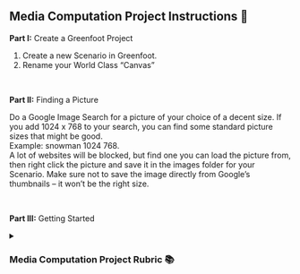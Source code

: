 
<!DOCTYPE html>
<html>
<head>
</head>
<body>
  
<h2>Media Computation Project Instructions 📝</h2>

<p><b>Part I:</b> Create a Greenfoot Project</p>
<ol type="1">
  <li>Create a new Scenario in Greenfoot.</li>
  <li>Rename your World Class “Canvas”</li>
  </ol>
  
  <br>
  
<p><b>Part II:</b> Finding a Picture</p>

<p>Do a Google Image Search for a picture of your choice of a decent size. If you add 1024 x 768
to your search, you can find some standard picture sizes that might be good.
<br>
Example: snowman 1024 768.
<br>
A lot of websites will be blocked, but find one you can load the picture from, then right click the
picture and save it in the images folder for your Scenario. Make sure not to save the image
directly from Google’s thumbnails – it won’t be the right size.</p>

<br>
  
<p><b>Part III:</b> Getting Started</p>

<details>
  <summary><h3>Media Computation Project Rubric 📚</h3></summary>
    <table>
      <tr>
        <th colspan="2">Field Variables</th>
      </tr>
      <tr>
        <td>1) Field variables are defined and initialized. (No points are awarded if they are
        not private.)</td>
        <td>_____ / 1</td>
      </tr>
      <tr>
        <th colspan="2"><b>Constructor</th>
      </tr>
      <tr>
        <td>1) Calls parent classes constructor (super)</td>
        <td>_____ / 1</td>
      </tr>
      <tr>
        <td>2) Calls reset method</td>
        <td>_____ / 1</td>
      </tr>
      <tr>
        <th colspan="2"><b>Part II: Star Wars Name Program</th>
      </tr>
      <tr>
        <td>1) Prompts user for input</td>
        <td>_____ / 1</td>
      </tr>
      <tr>
        <td>2) Correctly accepts user input for number of values</td>
        <td>_____ / 1</td>
      </tr>
      <tr>
        <td>3) Determines the user’s Star Wars name given the formula</td>
        <td>_____ / 1</td>
      </tr>
      <tr>
        <th colspan="2"> </th>
      </tr>
    </table>
</details>

</body>
</html>
